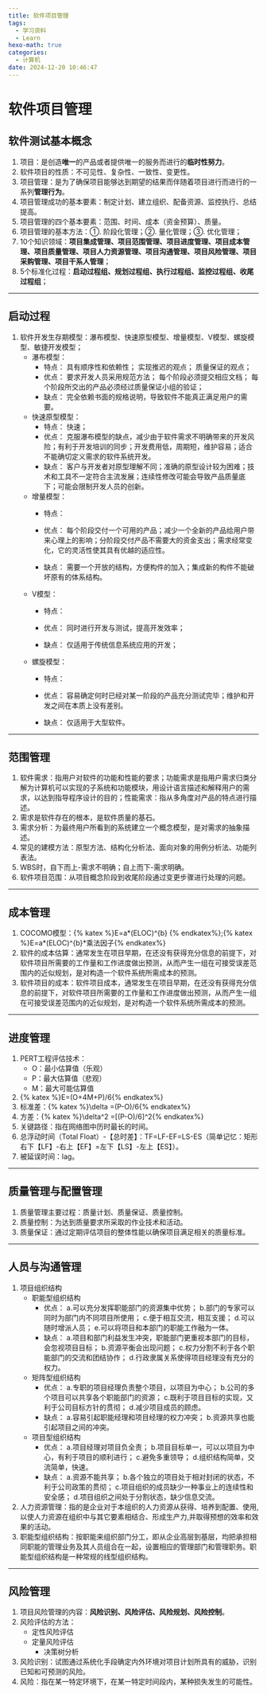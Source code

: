 ```yaml
---
title: 软件项目管理
tags:
  - 学习资料
  - Learn
hexo-math: true
categories:
  - 计算机
date: 2024-12-20 10:46:47
---
```

# 软件项目管理
## 软件测试基本概念
1. 项目：是创造**唯一**的产品或者提供唯一的服务而进行的**临时性努力**。
2. 软件项目的性质：不可见性、复杂性、一致性、变更性。
3. 项目管理：是为了确保项目能够达到期望的结果而伴随着项目进行而进行的一系列**管理行为**。
4. 项目管理成功的基本要素：制定计划、建立组织、配备资源、监控执行、总结提高。
5. 项目管理的四个基本要素：范围、时间、成本（资金预算）、质量。
6. 项目管理的基本方法：①. 阶段化管理；②. 量化管理；③. 优化管理；
7. 10个知识领域：**项目集成管理、项目范围管理、项目进度管理、项目成本管理、项目质量管理、项目人力资源管理、项目沟通管理、项目风险管理、项目采购管理、项目干系人管理**；
8. 5个标准化过程：**启动过程组、规划过程组、执行过程组、监控过程组、收尾过程组**；
---

## 启动过程
1. 软件开发生存期模型：瀑布模型、快速原型模型、增量模型、V模型、螺旋模型、敏捷开发模型；
    - 瀑布模型：
      - 特点：
具有顺序性和依赖性；
实现推迟的观点；
质量保证的观点；
      - 优点：
要求开发人员采用规范方法；
每个阶段必须提交相应文档；
每个阶段所交出的产品必须经过质量保证小组的验证；
      - 缺点：
完全依赖书面的规格说明，导致软件不能真正满足用户的需要。
    - 快速原型模型：
      - 特点：
快速；
      - 优点：
克服瀑布模型的缺点，减少由于软件需求不明确带来的开发风险；有利于开发培训的同步；开发费用低，周期短，维护容易；适合不能确切定义需求的软件系统开发。
      - 缺点：
客户与开发者对原型理解不同；准确的原型设计较为困难；技术和工具不一定符合主流发展；连续性修改可能会导致产品质量底下；可能会限制开发人员的创新。
    - 增量模型：
      - 特点：

      - 优点：
每个阶段交付一个可用的产品；减少一个全新的产品给用户带来心理上的影响；分阶段交付产品不需要大的资金支出；需求经常变化，它的灵活性使其具有优越的适应性。
      - 缺点：
需要一个开放的结构，方便构件的加入；集成新的构件不能破坏原有的体系结构。
    - V模型：
      - 特点：

      - 优点：
同时进行开发与测试，提高开发效率；
      - 缺点：
仅适用于传统信息系统应用的开发；
    - 螺旋模型：
      - 特点：

      - 优点：
容易确定何时已经对某一阶段的产品充分测试完毕；维护和开发之间在本质上没有差别。
      - 缺点：
仅适用于大型软件。
---

## 范围管理
1. 软件需求：指用户对软件的功能和性能的要求；功能需求是指用户需求归类分解为计算机可以实现的子系统和功能模块，用设计语言描述和解释用户的需求，以达到指导程序设计的目的；性能需求：指从多角度对产品的特点进行描述。
2. 需求是软件存在的根本，是软件质量的基石。
3. 需求分析：为最终用户所看到的系统建立一个概念模型，是对需求的抽象描述。
4. 常见的建模方法：原型方法、结构化分析法、面向对象的用例分析法、功能列表法。
5. WBS时，自下而上-需求不明确；自上而下-需求明确。
6. 软件项目范围：从项目概念阶段到收尾阶段通过变更步骤进行处理的问题。
---

## 成本管理
1. COCOMO模型：{% katex %}E=a*(ELOC)^{b} {% endkatex%};{% katex %}E=a*(ELOC)^{b}*乘法因子{% endkatex%}
2. 软件的成本估算：通常发生在项目早期，在还没有获得充分信息的前提下，对软件项目所需要的工作量和工作进度做出预测，从而产生一组在可接受误差范围内的近似规划，是对构造一个软件系统所需成本的预测。
3. 软件项目的成本：软件项目成本，通常发生在项目早期，在还没有获得充分信息的前提下，对软件项目所需要的工作量和工作进度做出预测，从而产生一组在可接受误差范围内的近似规划，是对构造一个软件系统所需成本的预测。
---

## 进度管理
1. PERT工程评估技术：
   - O：最小估算值（乐观）
   - P：最大估算值（悲观）
   - M：最大可能估算值
2. {% katex %}E=(O+4M+P)/6{% endkatex%}
3. 标准差：{% katex %}\delta =(P-O)/6{% endkatex%}
4. 方差：{% katex %}\delta^2 =[(P-O)/6]^2{% endkatex%}
5. 关键路径：指在网络图中历时最长的时间。
6. 总浮动时间（Total Float）-【总时差】：TF=LF-EF=LS-ES（简单记忆：矩形右下【LF】-右上【EF】=左下【LS】-左上【ES】）。
7. 被延误时间：lag。
---

## 质量管理与配置管理
1. 质量管理主要过程：质量计划、质量保证、质量控制。
2. 质量控制：为达到质量要求所采取的作业技术和活动。
3. 质量保证：通过定期评估项目的整体性能以确保项目满足相关的质量标准。
---

## 人员与沟通管理
1. 项目组织结构
    - 职能型组织结构
      - 优点：
a.可以充分发挥职能部门的资源集中优势；
b.部门的专家可以同时为部门内不同项目所使用；
c.便于相互交流，相互支援；
d.可以随时增派人员；
e.可以将项目和本部门的职能工作融为一体。
      - 缺点：
a.项目和部门利益发生冲突，职能部门更重视本部门的目标，会忽视项目目标；
b.资源平衡会出现问题；
c.权力分割不利于各个职能部门的交流和团结协作；
d.行政隶属关系使得项目经理没有充分的权力。
    - 矩阵型组织结构
      - 优点：
a.专职的项目经理负责整个项目，以项目为中心；
b.公司的多个项目可以共享各个职能部门的资源；
c.既利于项目目标的实现，又利于公司目标方针的贯彻；
d.减少项目成员的顾虑。
      - 缺点：
a.容易引起职能经理和项目经理的权力冲突；
b.资源共享也能引起项目之间的冲突。
    - 项目型组织结构
      - 优点：
a.项目经理对项目负全责；
b.项目目标单一，可以以项目为中心，有利于项目的顺利进行；
c.避免多重领导；
d.组织结构简单，交流简单，快速。
      - 缺点：
a.资源不能共享；
b.各个独立的项目处于相对封闭的状态，不利于公司政策的贯彻；
c.项目组织的成员缺少一种事业上的连续性和安全感；
d.项目组织之间处于分割状态，缺少信息交流。
2. 人力资源管理：指的是企业对于本组织的人力资源从获得、培养到配置、使用,以使人力资源在组织中与其它要素相结合、形成生产力,并取得预想的效率和效果的活动。
3. 职能型组织结构：按职能来组织部门分工，即从企业高层到基层，均把承担相同职能的管理业务及其人员组合在一起，设置相应的管理部门和管理职务。职能型组织结构是一种常规的线型组织结构。
---

## 风险管理
1. 项目风险管理的内容：**风险识别、风险评估、风险规划、风险控制**。
2. 风险评估的方法：
   - 定性风险评估
   - 定量风险评估
     - 决策树分析
3. 风险识别：试图通过系统化手段确定内外环境对项目计划所具有的威胁，识别已知和可预测的风险。
4. 风险：指在某一特定环境下，在某一特定时间段内，某种损失发生的可能性。